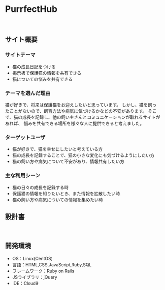 # PurrfectHub
​
## サイト概要

### サイトテーマ

- 猫の成長日記をつける
- 掲示板で保護猫の情報を共有できる
- 猫についての悩みを共有できる

### テーマを選んだ理由
猫が好きで、将来は保護猫をお迎えしたいと思っています。
しかし、猫を飼ったことがないので、飼育方法や病気に気づけるかなどの不安があります。
そこで、猫の成長を記録し、他の飼い主さんとコミュニケーションが取れるサイトがあれば、
悩みを共有できる場所を様々な人に提供できると考えました。

### ターゲットユーザ
- 猫が好きで、猫を幸せにしたいと考えている方
- 猫の成長を記録することで、猫の小さな変化にも気づけるようにしたい方
- 猫の飼い方や病気について不安があり、情報共有したい方

### 主な利用シーン
- 猫の日々の成長を記録する時
- 保護猫の情報を知りたいとき、また情報を拡散したい時
- 猫の飼い方や病気についての情報を集めたい時

## 設計書
​
## 開発環境
- OS：Linux(CentOS)
- 言語：HTML,CSS,JavaScript,Ruby,SQL
- フレームワーク：Ruby on Rails
- JSライブラリ：jQuery
- IDE：Cloud9
​



